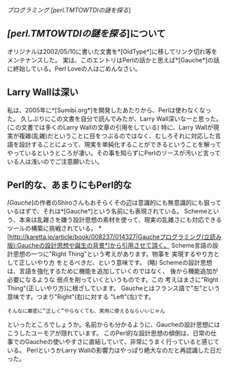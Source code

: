 *プログラミング* *[perl.TMTOWTDIの謎を探る*]
## *[perl.TMTOWTDIの謎を探る*]について
オリジナルは2002/05/10に書いた文書を*[OldType*]に移してリンク切れ等をメンテナンスした。
実は、このエントリはPerlの話かと思えば*[Gauche*]の話に終始している。Perl Loveの人はごめんなさい。

## Larry Wallは深い
私は、2005年に*[Sumibi.org*]を開発したあたりから、Perlは使わなくなった。
久しぶりにこの文書を自分で読んでみたが、Larry Wall深いなーと思った。(この文書では多くのLarry Wallの文章の引用をしている)
特に、Larry Wallが現実が複雑(乱雑)だということに目をつぶるのではなく、むしろそれに対応した言語を設計することによって、現実を単純化することができるということを解ってやっているというところが凄い。その事を知らずにPerlのソースが汚いと言っている人は浅いのでご注意願いたい。

## Perl的な、あまりにもPerl的な
*[Gauche*]の作者のShiroさんもおそらくその辺は意識的にも無意識的にも狙っているはずで、それは*[Gauche*]という名前にも表現されている。
Schemeという、本来は乱雑さを嫌う設計思想の素材を使って、現実の乱雑さにも対応できるツールの構築に挑戦されている。
*[http://karetta.jp/article/book/008237/014327|Gaucheプログラミング(立読み版):Gaucheの設計思想や誕生の背景*]から引用させて頂く。
 Scheme言語の設計思想の一つに"Right Thing"という考えがあります。物事を
 実現するやり方として正しいやり方 をとるべきだ、という意味です。
(略) 
 Schemeの設計思想は、言語を強化するために機能を追加していくのではなく、
 後から機能追加が必要になるような 弱点を削っていくというものです。この
 考えはまさに"Right Thing"(正しいやり方)に根ざしています。
 Gaucheとはフランス語で"左"という意味です。つまり"Right"(右)に対する
 "Left"(左)です。
 
    そんなに厳密に“正しく”やらなくても、実用に使えるならいいじゃん                                                                                    
 
 といったところでしょうか。名前からも分かるように、Gaucheの設計思想には
 こうしたユーモアが隠れています。
このPerl的な設計思想の傾倒は、日常の仕事でのGaucheの使いやすさに直結していて、非常にうまく行っていると感じている。
PerlというかLarry Wallの影響力はやっぱり絶大なのだと再認識した日だった。
